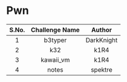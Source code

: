 # Pwn

|S.No.| Challenge Name | Author | 
|:---:|:--------------:|:------:|
| 1 | b3typer | DarkKnight |
| 2 | k32 | k1R4 |
| 3 | kawaii_vm | k1R4 |
| 4 | notes | spektre |